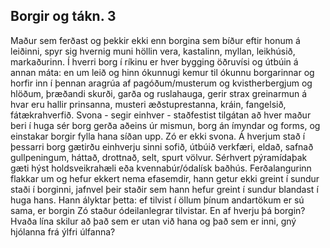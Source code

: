 ## Borgir og tákn. 3

Maður sem ferðast og þekkir ekki enn borgina sem bíður eftir honum á leiðinni, spyr sig hvernig muni höllin vera, kastalinn, myllan, leikhúsið, markaðurinn. Í hverri borg í ríkinu er hver bygging öðruvísi og útbúin á annan máta: en um leið og hinn ókunnugi kemur til ókunnu borgarinnar og horfir inn í þennan aragrúa af pagóðum/musterum og kvistherbergjum og hlöðum, þræðandi skurði, garða og ruslahauga, gerir strax greinarmun á hvar eru hallir prinsanna, musteri æðstuprestanna, kráin, fangelsið, fátækrahverfið. Svona - segir einhver - staðfestist tilgátan að hver maður beri í huga sér borg gerða aðeins úr mismun, borg án ímyndar og forms, og einstakar borgir fylla hana síðan upp.
Zó er ekki svona. Á hverjum stað í þessarri borg gætirðu einhverju sinni sofið, útbúið verkfæri, eldað, safnað gullpeningum, háttað, drottnað, selt, spurt völvur. Sérhvert pýramídaþak gæti hýst holdsveikrahæli eða kvennabúr/ódalísk baðhús. Ferðalangurinn flakkar um og hefur ekkert nema efasemdir, hann getur ekki greint í sundur staði í borginni, jafnvel þeir staðir sem hann hefur greint í sundur blandast í huga hans. Hann ályktar þetta: ef tilvist í öllum þínum andartökum er sú sama, er borgin Zó staður ódeilanlegrar tilvistar. En af hverju þá borgin? Hvaða lína skilur að það sem er utan við hana og það sem er inni, gný hjólanna frá ýlfri úlfanna?